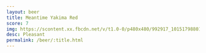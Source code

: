 ```yaml
---
layout: beer
title: Meantime Yakima Red
score: 7
img: https://scontent.xx.fbcdn.net/v/t1.0-0/p480x480/992917_10151798801088745_1382376594_n.jpg?oh=ff232ec0ec3106a479c17ace5842fcc9&oe=590EDCEA
desc: Pleasant
permalink: /beer/:title.html
---
```


